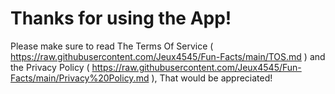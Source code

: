 # Thanks for using the App!

Please make sure to read The Terms Of Service ( https://raw.githubusercontent.com/Jeux4545/Fun-Facts/main/TOS.md ) and the Privacy Policy ( https://raw.githubusercontent.com/Jeux4545/Fun-Facts/main/Privacy%20Policy.md ),
That would be appreciated!
